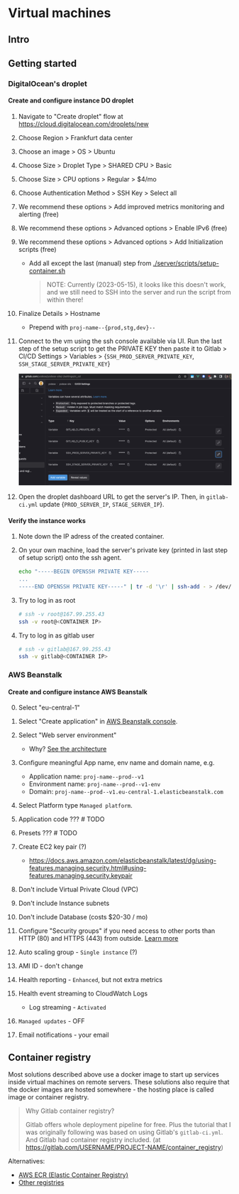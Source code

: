 # Virtual machines

## Intro

## Getting started

### DigitalOcean's droplet

#### Create and configure instance DO droplet

1. Navigate to "Create droplet" flow at <https://cloud.digitalocean.com/droplets/new>

2. Choose Region > Frankfurt data center

3. Choose an image > OS > Ubuntu

4. Choose Size > Droplet Type > SHARED CPU > Basic

5. Choose Size > CPU options > Regular > $4/mo

6. Choose Authentication Method > SSH Key > Select all

7. We recommend these options > Add improved metrics monitoring and alerting (free)

8. We recommend these options > Advanced options > Enable IPv6 (free)

9. We recommend these options > Advanced options > Add Initialization scripts (free)

   - Add all except the last (manual) step from [./server/scripts/setup-container.sh](./server/scripts/setup-container.sh)
     > NOTE: Currently (2023-05-15), it looks like this doesn't work, and we still need to
     > SSH into the server and run the script from within there!

10. Finalize Details > Hostname

    - Prepend with `proj-name--{prod,stg,dev}--`

11. Connect to the vm using the ssh console available via UI. Run the last step of the setup script to get the PRIVATE KEY
    then paste it to Gitlab > CI/CD Settings > Variables > {`SSH_PROD_SERVER_PRIVATE_KEY`, `SSH_STAGE_SERVER_PRIVATE_KEY`}

    ![Gitlab CI variables](./vm-gitlab-variables.png)

12. Open the droplet dashboard URL to get the server's IP. Then, in `gitlab-ci.yml` update {`PROD_SERVER_IP`, `STAGE_SERVER_IP`}.

#### Verify the instance works

1. Note down the IP adress of the created container.

2. On your own machine, load the server's private key (printed in last step of setup script)
   onto the ssh agent.

   ```sh
   echo "-----BEGIN OPENSSH PRIVATE KEY-----
   ...
   -----END OPENSSH PRIVATE KEY-----" | tr -d '\r' | ssh-add - > /dev/null
   ```

3. Try to log in as root

   ```sh
   # ssh -v root@167.99.255.43
   ssh -v root@<CONTAINER IP>
   ```

4. Try to log in as gitlab user

   ```sh
   # ssh -v gitlab@167.99.255.43
   ssh -v gitlab@<CONTAINER IP>
   ```

### AWS Beanstalk

#### Create and configure instance AWS Beanstalk

0. Select "eu-central-1"

1. Select "Create application" in [AWS Beanstalk console](https://eu-central-1.console.aws.amazon.com/elasticbeanstalk/home?region=eu-central-1#/welcome).

2. Select "Web server environment"

   - Why? [See the architecture](https://docs.aws.amazon.com/elasticbeanstalk/latest/dg/concepts-webserver.html?icmpid=docs_elasticbeanstalk_console)

3. Configure meaningful App name, env name and domain name, e.g.

   - Application name: `proj-name--prod--v1`
   - Environment name: `proj-name--prod--v1-env`
   - Domain: `proj-name--prod--v1.eu-central-1.elasticbeanstalk.com`

4. Select Platform type `Managed platform`.

5. Application code ??? # TODO

6. Presets ??? # TODO

7. Create EC2 key pair (?)

   - <https://docs.aws.amazon.com/elasticbeanstalk/latest/dg/using-features.managing.security.html#using-features.managing.security.keypair>

8. Don't include Virtual Private Cloud (VPC)

9. Don't include Instance subnets

10. Don't include Database (costs $20-30 / mo)

11. Configure "Security groups" if you need access to other ports than HTTP (80) and HTTPS (443) from outside. [Learn more](https://docs.aws.amazon.com/elasticbeanstalk/latest/dg/using-features.managing.ec2.html?icmpid=docs_elasticbeanstalk_console)

12. Auto scaling group - `Single instance` (?)

13. AMI ID - don't change

14. Health reporting - `Enhanced`, but not extra metrics

15. Health event streaming to CloudWatch Logs

    - Log streaming - `Activated`

16. `Managed updates` - OFF

17. Email notifications - your email

## Container registry

Most solutions described above use a docker image to start up services inside virtual machines
on remote servers. These solutions also require that the docker images are hosted somewhere - the hosting place is called image or container registry.

> Why Gitlab container registry?
>
> Gitlab offers whole deployment pipeline for free. Plus the tutorial
> that I was originally following was based on using Gitlab's `gitlab-ci.yml`.
> And Gitlab had container registry included. (at <https://gitlab.com/USERNAME/PROJECT-NAME/container_registry>)

Alternatives:

- [AWS ECR (Elastic Container Registry)](https://aws.amazon.com/ecr/pricing/)
- [Other registries](https://simply-how.com/free-docker-container-registry)
